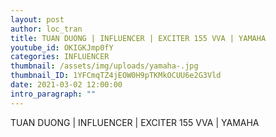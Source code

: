 ```yaml
---
layout: post
author: loc_tran
title: TUAN DUONG | INFLUENCER | EXCITER 155 VVA | YAMAHA
youtube_id: OKIGKJmp0fY
categories: INFLUENCER
thumbnail: /assets/img/uploads/yamaha-.jpg
thumbnail_ID: 1YFCmqTZ4jEOW0H9pTKMkOCUU6e2G3Vld
date: 2021-03-02 12:00:00
intro_paragraph: ""
---
```

TUAN DUONG | INFLUENCER | EXCITER 155 VVA | YAMAHA
